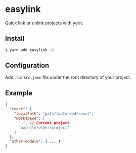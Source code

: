 # easylink
Quick link or unlink projects with yarn.

## Install
```bash
$ yarn add easylink -D
```

## Configuration
Add `.linkrc.json` file under the root directory of your project.

## Example
```json
{
  "react": {
    "localPath": "path/to/forked/react",
    "workspace": [
      ".", // Current project
      "path/to/other/project"
    ]
  },
  "other-module": { ... }
}
```
